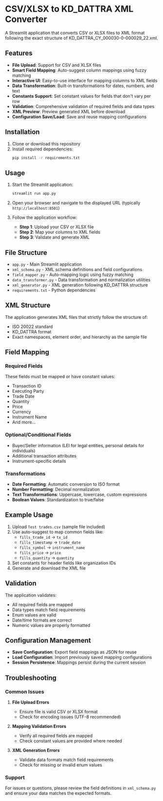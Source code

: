 # CSV/XLSX to KD_DATTRA XML Converter

A Streamlit application that converts CSV or XLSX files to XML format following the exact structure of KD_DATTRA_CY_000030-0-000029_22.xml.

## Features

- **File Upload**: Support for CSV and XLSX files
- **Smart Field Mapping**: Auto-suggest column mappings using fuzzy matching
- **Interactive UI**: Easy-to-use interface for mapping columns to XML fields
- **Data Transformation**: Built-in transformations for dates, numbers, and text
- **Constants Support**: Set constant values for fields that don't vary per row
- **Validation**: Comprehensive validation of required fields and data types
- **XML Preview**: Preview generated XML before download
- **Configuration Save/Load**: Save and reuse mapping configurations

## Installation

1. Clone or download this repository
2. Install required dependencies:
   ```bash
   pip install -r requirements.txt
   ```

## Usage

1. Start the Streamlit application:
   ```bash
   streamlit run app.py
   ```

2. Open your browser and navigate to the displayed URL (typically `http://localhost:8501`)

3. Follow the application workflow:
   - **Step 1**: Upload your CSV or XLSX file
   - **Step 2**: Map your columns to XML fields
   - **Step 3**: Validate and generate XML

## File Structure

- `app.py` - Main Streamlit application
- `xml_schema.py` - XML schema definitions and field configurations
- `field_mapper.py` - Auto-mapping logic using fuzzy matching
- `data_transformer.py` - Data transformation and normalization utilities
- `xml_generator.py` - XML generation following KD_DATTRA structure
- `requirements.txt` - Python dependencies

## XML Structure

The application generates XML files that strictly follow the structure of:
- ISO 20022 standard
- KD_DATTRA format
- Exact namespaces, element order, and hierarchy as the sample file

## Field Mapping

### Required Fields
These fields must be mapped or have constant values:
- Transaction ID
- Executing Party
- Trade Date
- Quantity
- Price
- Currency
- Instrument Name
- And more...

### Optional/Conditional Fields
- Buyer/Seller information (LEI for legal entities, personal details for individuals)
- Additional transaction attributes
- Instrument-specific details

### Transformations
- **Date Formatting**: Automatic conversion to ISO format
- **Number Formatting**: Decimal normalization
- **Text Transformations**: Uppercase, lowercase, custom expressions
- **Boolean Values**: Standardization to true/false

## Example Usage

1. Upload `Test trades.csv` (sample file included)
2. Use auto-suggest to map common fields like:
   - `fills_trade_id` → `tx_id`
   - `fills_timestamp` → `trade_date`
   - `fills_symbol` → `instrument_name`
   - `fills_price` → `price`
   - `fills_quantity` → `quantity`
3. Set constants for header fields like organization IDs
4. Generate and download the XML file

## Validation

The application validates:
- All required fields are mapped
- Data types match field requirements
- Enum values are valid
- Date/time formats are correct
- Numeric values are properly formatted

## Configuration Management

- **Save Configuration**: Export field mappings as JSON for reuse
- **Load Configuration**: Import previously saved mapping configurations
- **Session Persistence**: Mappings persist during the current session

## Troubleshooting

### Common Issues

1. **File Upload Errors**
   - Ensure file is valid CSV or XLSX format
   - Check for encoding issues (UTF-8 recommended)

2. **Mapping Validation Errors**
   - Verify all required fields are mapped
   - Check constant values are provided where needed

3. **XML Generation Errors**
   - Validate data formats match field requirements
   - Check for missing or invalid enum values

### Support

For issues or questions, please review the field definitions in `xml_schema.py` and ensure your data matches the expected formats.
